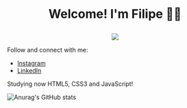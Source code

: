 # <p align="center"> Welcome! I'm Filipe 👋😆 </p>

<p align="center">
  <img src="https://cliply.co/wp-content/uploads/2019/06/401906190_ITS_COMPLICATED_400px.gif" />
</p>

<p>Follow and connect with me:
<ul>
  <li><a href="https://www.instagram.com/filipe.gallo/">Instagram</a>
  <li><a href="https://www.linkedin.com/in/filipegallo/">LinkedIn</a>
</ul>
<p>Studying now HTML5, CSS3 and JavaScript!

![Anurag's GitHub stats](https://github-readme-stats.vercel.app/api?username=filipegallodev&show_icons=true&theme=algolia)
  

<!--

<p>Follow me on <a href="https://www.instagram.com/filipe.gallo/">Instagram</a></p>
<p>Connect with me on my <a href="https://www.linkedin.com/in/filipegallo/">LinkedIn</a></p>


**filipegallodev/filipegallodev** is a ✨ _special_ ✨ repository because its `README.md` (this file) appears on your GitHub profile.

Here are some ideas to get you started:

- 🔭 I’m currently working on ...
- 🌱 I’m currently learning ...
- 👯 I’m looking to collaborate on ...
- 🤔 I’m looking for help with ...
- 💬 Ask me about ...
- 📫 How to reach me: ...
- 😄 Pronouns: ...
- ⚡ Fun fact: ...
-->

